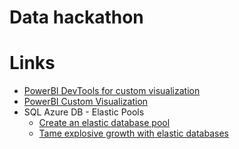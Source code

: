 Data hackathon
==============





# Links

- [PowerBI DevTools for custom visualization](https://msit.powerbi.com/devTools)
- [PowerBI Custom Visualization](https://github.com/Microsoft/PowerBI-visuals)
- SQL Azure DB - Elastic Pools
	- [Create an elastic database pool](https://azure.microsoft.com/en-us/documentation/articles/sql-database-elastic-pool-portal/)
	- [Tame explosive growth with elastic databases](https://azure.microsoft.com/en-us/documentation/articles/sql-database-elastic-pool/)

